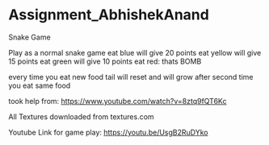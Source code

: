 # Assignment_AbhishekAnand
Snake Game

Play as a normal snake game
eat blue will give 20 points
eat yellow will give 15 points
eat green will give 10 points
eat red: thats BOMB

every time you eat new food tail will reset and will grow after second time you eat same food

took help from: https://www.youtube.com/watch?v=8ztq9fQT6Kc

All Textures downloaded from textures.com

Youtube Link for game play: https://youtu.be/UsgB2RuDYko
